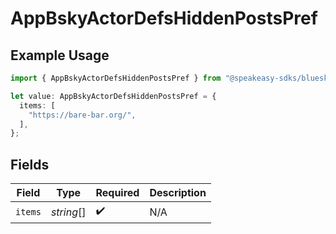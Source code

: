# AppBskyActorDefsHiddenPostsPref

## Example Usage

```typescript
import { AppBskyActorDefsHiddenPostsPref } from "@speakeasy-sdks/bluesky/models/components";

let value: AppBskyActorDefsHiddenPostsPref = {
  items: [
    "https://bare-bar.org/",
  ],
};
```

## Fields

| Field              | Type               | Required           | Description        |
| ------------------ | ------------------ | ------------------ | ------------------ |
| `items`            | *string*[]         | :heavy_check_mark: | N/A                |